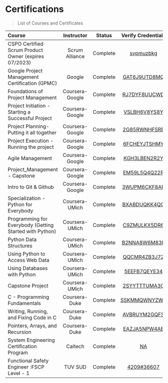 # Certifications
> List of Courses and Certificates


| Course                         | Instructor               | Status  | Verify Credentials  |
| :------------------------------ |:------------------------:| :-------:| :----------:|
| CSPO Certified Scrum Product Owner (expires 07/2023) | Scrum Alliance | Complete | [svpmuzbkg](https://bcert.me/svpmuzbkg) |
| Google Project Management Certification (GPMC) | Google | Complete | [GAT6J9UTD8MQ](https://www.credly.com/badges/dcf96851-1300-4b3c-83de-240b0545742c) |
| Foundations of Project Management | Coursera-Google | Complete | [RJ7DYF8UUCWD](https://www.coursera.org/account/accomplishments/certificate/RJ7DYF8UUCWD) |
| Project Initiation - Starting a Successful Project | Coursera-Google | Complete | [VSLBH6V8YS8Y](https://www.coursera.org/account/accomplishments/certificate/VSLBH6V8YS8Y) |
| Project Planning- Putting it all together | Coursera-Google | Complete | [2G85RWNHFSRE](https://www.coursera.org/account/accomplishments/certificate/2G85RWNHFSRE) |
| Project Execution - Running the project | Coursera-Google | Complete | [6FCHEYJTSHMY](https://www.coursera.org/account/accomplishments/certificate/6FCHEYJTSHMY) |
| Agile Management | Coursera-Google | Complete | [KGH3LBEN2R2Y](https://www.coursera.org/account/accomplishments/certificate/KGH3LBEN2R2Y) |
| Project_Management - Capstone | Coursera-Google | Complete | [EM59L5Q4Q22R](https://www.coursera.org/account/accomplishments/certificate/EM59L5Q4Q22R) |
| Intro to Git & Github | Coursera-Google | Complete | [3WUPM6CKF8AR](https://www.coursera.org/account/accomplishments/certificate/3WUPM6CKF8AR) |
| Specialization - Python for Everybody | Coursera-UMich | Complete | [BXABDUQKK4QQ](https://www.coursera.org/account/accomplishments/specialization/certificate/BXABDUQKK4QQ) |
| Programming for Everybody (Getting Started with Python) | Coursera-UMich | Complete | [C9ZMULKX5DR6](https://www.coursera.org/account/accomplishments/certificate/C9ZMULKX5DR6) |
| Python Data Structures | Coursera-UMich | Complete | [B2NNA8W6M83R](https://www.coursera.org/account/accomplishments/certificate/B2NNA8W6M83R) |
| Using Python to Access Web Data | Coursera-UMich | Complete | [QQCMR4ZB3J72](https://www.coursera.org/account/accomplishments/certificate/QQCMR4ZB3J72) |
| Using Databases with Python | Coursera-UMich | Complete | [5EEFB7QEYE34](https://www.coursera.org/account/accomplishments/certificate/5EEFB7QEYE34) |
| Capstone Project | Coursera-UMich | Complete | [2SYYTTTUMA3C](https://www.coursera.org/account/accomplishments/certificate/2SYYTTTUMA3C) |
| C - Programming Fundamentals | Coursera-Duke | Complete | [SSKMMQWNYZWA](https://www.coursera.org/account/accomplishments/certificate/SSKMMQWNYZWA) |
| Writing, Running, and Fixing Code in C | Coursera-Duke | Complete | [AVBRUYM2GQFS](https://www.coursera.org/account/accomplishments/certificate/AVBRUYM2GQFS) |
| Pointers, Arrays, and Recursion | Coursera-Duke | Complete | [EAZJA5NPW4AE](https://www.coursera.org/account/accomplishments/certificate/EAZJA5NPW4AE) |
| System Engineering Certification Program | Caltech | Complete | [NA](NA) |
| Functional Safety Engineer :FSCP Level - 1 | TUV SUD | Complete | [4209#36607](https://www.tuvsud.com/en-in/resource/certificate-finder/functional-safety-certified-persons) |
